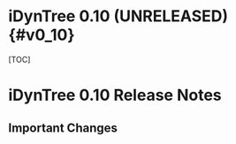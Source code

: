 iDynTree 0.10 (UNRELEASED)                                              {#v0_10}
========================

[TOC]

iDynTree 0.10 Release Notes
=========================


Important Changes
-----------------
